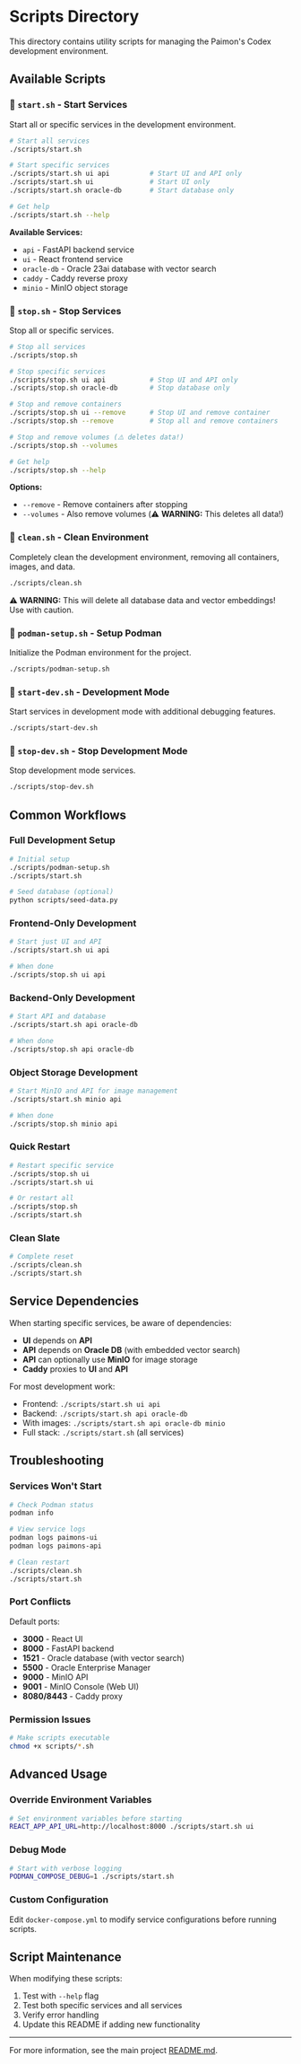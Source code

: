 # Scripts Directory

This directory contains utility scripts for managing the Paimon's Codex development environment.

## Available Scripts

### 🚀 `start.sh` - Start Services
Start all or specific services in the development environment.

```bash
# Start all services
./scripts/start.sh

# Start specific services
./scripts/start.sh ui api          # Start UI and API only
./scripts/start.sh ui              # Start UI only
./scripts/start.sh oracle-db       # Start database only

# Get help
./scripts/start.sh --help
```

**Available Services:**
- `api` - FastAPI backend service
- `ui` - React frontend service  
- `oracle-db` - Oracle 23ai database with vector search
- `caddy` - Caddy reverse proxy
- `minio` - MinIO object storage

### 🛑 `stop.sh` - Stop Services
Stop all or specific services.

```bash
# Stop all services
./scripts/stop.sh

# Stop specific services
./scripts/stop.sh ui api           # Stop UI and API only
./scripts/stop.sh oracle-db        # Stop database only

# Stop and remove containers
./scripts/stop.sh ui --remove      # Stop UI and remove container
./scripts/stop.sh --remove         # Stop all and remove containers

# Stop and remove volumes (⚠️ deletes data!)
./scripts/stop.sh --volumes

# Get help
./scripts/stop.sh --help
```

**Options:**
- `--remove` - Remove containers after stopping
- `--volumes` - Also remove volumes (⚠️ **WARNING:** This deletes all data!)

### 🧹 `clean.sh` - Clean Environment
Completely clean the development environment, removing all containers, images, and data.

```bash
./scripts/clean.sh
```

⚠️ **WARNING:** This will delete all database data and vector embeddings! Use with caution.

### 🔧 `podman-setup.sh` - Setup Podman
Initialize the Podman environment for the project.

```bash
./scripts/podman-setup.sh
```

### 🚀 `start-dev.sh` - Development Mode
Start services in development mode with additional debugging features.

```bash
./scripts/start-dev.sh
```

### 🛑 `stop-dev.sh` - Stop Development Mode
Stop development mode services.

```bash
./scripts/stop-dev.sh
```

## Common Workflows

### Full Development Setup
```bash
# Initial setup
./scripts/podman-setup.sh
./scripts/start.sh

# Seed database (optional)
python scripts/seed-data.py
```

### Frontend-Only Development
```bash
# Start just UI and API
./scripts/start.sh ui api

# When done
./scripts/stop.sh ui api
```

### Backend-Only Development
```bash
# Start API and database
./scripts/start.sh api oracle-db

# When done
./scripts/stop.sh api oracle-db
```

### Object Storage Development
```bash
# Start MinIO and API for image management
./scripts/start.sh minio api

# When done
./scripts/stop.sh minio api
```

### Quick Restart
```bash
# Restart specific service
./scripts/stop.sh ui
./scripts/start.sh ui

# Or restart all
./scripts/stop.sh
./scripts/start.sh
```

### Clean Slate
```bash
# Complete reset
./scripts/clean.sh
./scripts/start.sh
```

## Service Dependencies

When starting specific services, be aware of dependencies:

- **UI** depends on **API**
- **API** depends on **Oracle DB** (with embedded vector search)
- **API** can optionally use **MinIO** for image storage
- **Caddy** proxies to **UI** and **API**

For most development work:
- Frontend: `./scripts/start.sh ui api`
- Backend: `./scripts/start.sh api oracle-db`
- With images: `./scripts/start.sh api oracle-db minio`
- Full stack: `./scripts/start.sh` (all services)

## Troubleshooting

### Services Won't Start
```bash
# Check Podman status
podman info

# View service logs
podman logs paimons-ui
podman logs paimons-api

# Clean restart
./scripts/clean.sh
./scripts/start.sh
```

### Port Conflicts
Default ports:
- **3000** - React UI
- **8000** - FastAPI backend
- **1521** - Oracle database (with vector search)
- **5500** - Oracle Enterprise Manager
- **9000** - MinIO API
- **9001** - MinIO Console (Web UI)
- **8080/8443** - Caddy proxy

### Permission Issues
```bash
# Make scripts executable
chmod +x scripts/*.sh
```

## Advanced Usage

### Override Environment Variables
```bash
# Set environment variables before starting
REACT_APP_API_URL=http://localhost:8000 ./scripts/start.sh ui
```

### Debug Mode
```bash
# Start with verbose logging
PODMAN_COMPOSE_DEBUG=1 ./scripts/start.sh
```

### Custom Configuration
Edit `docker-compose.yml` to modify service configurations before running scripts.

## Script Maintenance

When modifying these scripts:
1. Test with `--help` flag
2. Test both specific services and all services
3. Verify error handling
4. Update this README if adding new functionality

---

For more information, see the main project [README.md](../README.md).